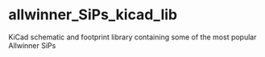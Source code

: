 # allwinner_SiPs_kicad_lib
KiCad schematic and footprint library containing some of the most popular Allwinner SiPs
